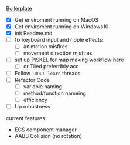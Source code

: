 [Boilerplate](https://github.com/JodyAndrews/SDL2_Basic_Setup.git)

- [x] Get enviroment running on MacOS
- [x] Get enviroment running on Windows10
- [x] init Readme.md
- [ ] fix keyboard input and ripple effects:
	- [ ] animation misfires
	- [ ] movement direction misfires
- [ ] set up PISKEL for map making workflow [here](https://www.piskelapp.com)
	- [ ] or Tiled preferribly acc
- [ ] Follow `TODO: learn`  threads 
- [ ] Refactor Code
	- [ ] variable naming
	- [ ] method/function nameing
	- [ ] efficiency
- [ ] Up robustness

current features:
- ECS component manager
- AABB Collision (no rotation)